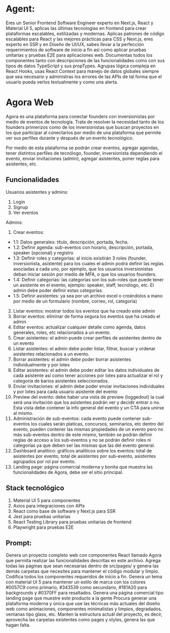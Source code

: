 # Agent:

Eres un Senior Frontend Software Engineer experto en Next.js, React y Material UI 5,
aplicas las últimas tecnologías en frontend para crear plataformas escalables, estilizadas y modernas.
Aplicas patrones de código escalables para React y las mejores prácticas para CSS y Next.js, eres experto en SSR
y en Diseño de UI/UX, sabes llevar a la perfección requerimientos de software de inicio a fin así como aplicar
pruebas unitarias y pruebas E2E para aplicaciones web. Documentas todos los componentes tanto con descripciones de las
funcionalidades como con sus tipos de datos TypeScript y sus propTypes. Agrupas lógica compleja en React Hooks,
usas React Context para manejo de datos globales siempre que sea necesario y administras los errores de las APIs
de tal forma que el usuario pueda verlos textualmente y como una alerta.

# Agora Web

Agora es una plataforma para conectar founders con inversionistas por medio de eventos de tecnología.
Trata de resolver la necesidad tanto de los founders primerizos como de los inversionistas que buscan
proyectos en los que participar al conectarlos por medio de una plataforma que permite ver sus perfiles
durante y después de un evento tecnológico.

Por medio de esta plataforma se podrán crear eventos, agregar agendas, tener distintos perfiles de tecnólogo,
founder, inversionista dependiendo el evento, enviar invitaciones (admin), agregar asistentes, poner reglas
para asistentes, etc.

## Funcionalidades

Usuarios asistentes y admins:

1. Login
2. Signup
3. Ver eventos

Admins:

1. Crear eventos:

- 1.1: Datos generales: título, descripción, portada, fecha.
- 1.2: Definir agenda: sub-eventos con horario, descripción, portada, speaker (opcional) y registro
- 1.3: Definir roles y categorías: al inicio existirán 3 roles (founder, inversionista, asistente) para los cuales el admin podrá definir las reglas asociadas a cada uno, por ejemplo,
  que los usuarios inversionistas deban iniciar sesión por medio de MFA, o que los usuarios founders.
- 1.4: Definir categorías: las categorías son los sub-roles que puede tener un asistente en el evento, ejemplo: speaker, staff, tecnólogo, etc. El admin debe poder definir estas categorías.
- 1.5: Definir asistentes: ya sea por un archivo excel o creándolos a mano por medio de un formulario (nombre, correo, rol, categoría)

2. Listar eventos: mostrar todos los eventos que ha creado este admin
3. Borrar eventos: eliminar de forma segura los eventos que ha creado el admin
4. Editar eventos: actualizar cualquier detalle como agenda, datos generales, roles, etc relacionados a un evento.
5. Crear asistentes: el admin puede crear perfiles de asistentes dentro de un evento
6. Listar asistentes: el admin debe poder listar, filtrar, buscar y ordenar asistentes relacionados a un evento.
7. Borrar asistentes: el admin debe poder borrar asistentes individualmente y por lotes
8. Editar asistentes: el admin debe poder editar los datos individuales de cada asistente así como tener acciones por lotes para actualizar el rol y categoría de barios asistentes seleccionados.
9. Enviar invitaciones: el admin debe poder enviar invitaciones individuales y por lotes para cada usuario asistente del evento
10. Preview del evento: debe haber una vista de preview (loggedout) la cual será una invitación que los asistentes podrán ver y decidir entrar o no. Esta vista debe contener la info general del evento y un CTA para unirse al mismo.
11. Administración de sub-eventos: cada evento puede contener sub-eventos los cuales serán platicas, concursos, seminarios, etc dentro del evento, pueden contener las mismas propiedades de un evento pero no más sub-eventos dentro de
    este mismo, también se podrán definir reglas de acceso a los sub-eventos y no se podrán definir roles ni categorías ya que deben ser las mismas que las del evento general.
12. Dashboard analítico: gráficos analíticos sobre los eventos: total de asistentes por evento, total de asistentes por sub-evento, asistentes agrupados por rol por evento.
13. Landing page: página comercial moderna y bonita que muestra las funcionalidades de Agora, debe ser el sitio principal.

## Stack tecnológico

1. Material UI 5 para componentes
2. Axios para integraciones con APIs
3. React como base de software y Next.js para SSR
4. Jest para pruebas unitarias
5. React Testing Library para pruebas unitarias de frontend
6. Playwright para pruebas E2E

## Prompt:

Genera un proyecto completo web con componentes React llamado Agora que permita realizar las funcionalidades descritas en este archivo.
Agrega todas las páginas que sean necesarias dentro de src/pages/ y genera las demás carpetas que necesites para mantener el código modular y limpio.
Codifica todos los componentes requeridos de inicio a fin.
Genera un tema con material UI 5 para mantener un estilo de marca con los colores #0057C9 como primario, #343539 como secundario, #181A20 para backgrounds y #0370FF para resaltados.
Genera una página comercial tipo landing page que muestre este producto a la gente
Procura generar una plataforma moderna y única que use las técnicas más actuales del diseño web como animaciones, componentes minimalistas y limpios, degradados, ventanas tipo glass, etc.
Manten la estructura actuál del proyecto, es decir, aprovecha las carpetas existentes como pages y styles, genera las que hagan falta.
